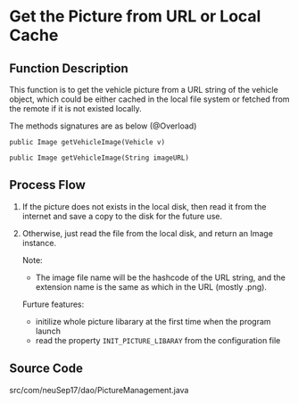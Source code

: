 # Get the Picture from URL or Local Cache

## Function Description

This function is to get the vehicle picture from a URL string of the vehicle object, which could be either cached in the local file system or fetched from the remote if it is not existed locally.

 The methods signatures are as below (@Overload)

`public Image getVehicleImage(Vehicle v)`

`public Image getVehicleImage(String imageURL)`

## Process Flow

1. If the picture does not exists in the local disk, then read it from the internet and save a copy to the disk for the future use.

2. Otherwise, just read the file from the local disk, and return an Image instance.

   Note: 

   - The image file name will be the hashcode of the URL string, and the extension name is the same as which in the URL (mostly .png). 

   Furture features: 

   - initilize whole picture libarary at the first time when the program launch
   - read the property `INIT_PICTURE_LIBARAY` from the configuration file

## Source Code

src/com/neuSep17/dao/PictureManagement.java